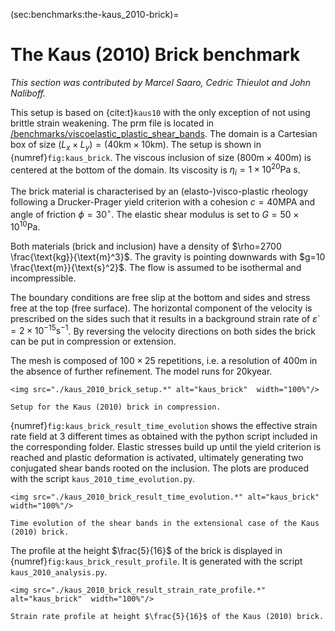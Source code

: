(sec:benchmarks:the-kaus_2010-brick)=
# The Kaus (2010) Brick benchmark

*This section was contributed by Marcel Saaro, Cedric Thieulot and John Naliboff.*

This setup is based on {cite:t}`kaus10` with the only exception of not using brittle strain weakening. The prm file is located in [/benchmarks/viscoelastic\_plastic\_shear\_bands](https://github.com/geodynamics/aspect/tree/main/benchmarks/viscoelastic\_plastic\_shear\_bands). The domain is a Cartesian box of size $(L_x \times L_y)=(40 \text{km} \times 10 \text{km})$.
The setup is shown in {numref}`fig:kaus_brick`.
The viscous inclusion of size $(800 \text{m} \times 400 \text{m})$ is centered at the bottom of the domain. Its viscosity is $\eta_i=1 \times 10^{20} \text{Pa s}$.

The brick material is characterised by an (elasto-)visco-plastic rheology following a Drucker-Prager yield criterion with a cohesion $c=40 \text{MPA}$ and angle of friction $\phi=30^{\circ}$. The elastic shear modulus is set to $G=50 \times 10^{10} \text{Pa}$.

Both materials (brick and inclusion) have a density of $\rho=2700 \frac{\text{kg}}{\text{m}^3}$. The gravity is pointing downwards with $g=10 \frac{\text{m}}{\text{s}^2}$.
The flow is assumed to be isothermal and incompressible.

The boundary conditions are free slip at the bottom and sides and stress free at the top (free surface). The horizontal component of the velocity is prescribed on the sides such that it results in a background strain rate of $\dot{\varepsilon}=2 \times 10^{-15} \text{s}^{-1}$. By reversing the velocity directions on both sides the brick can be put in compression or extension.

The mesh is composed of $100 \times 25$ repetitions, i.e. a resolution of $400 \text{m}$ in the absence of further refinement. The model runs for $20 \text{kyear}$.

```{figure-md} fig:kaus_brick
<img src="./kaus_2010_brick_setup.*" alt="kaus_brick"  width="100%"/>

Setup for the Kaus (2010) brick in compression.
```

{numref}`fig:kaus_brick_result_time_evolution` shows the effective strain rate field at 3 different times as obtained with the python script included in the corresponding folder. Elastic stresses build up until the yield criterion is reached and plastic deformation is activated, ultimately generating two conjugated shear bands rooted on the inclusion. The plots are produced with the script `kaus_2010_time_evolution.py`.

```{figure-md} fig:kaus_brick_result_time_evolution
<img src="./kaus_2010_brick_result_time_evolution.*" alt="kaus_brick"  width="100%"/>

Time evolution of the shear bands in the extensional case of the Kaus (2010) brick.
```

The profile at the height $\frac{5}{16}$ of the brick is displayed in {numref}`fig:kaus_brick_result_profile`. It is generated with the script `kaus_2010_analysis.py`.

```{figure-md} fig:kaus_brick_result_profile
<img src="./kaus_2010_brick_result_strain_rate_profile.*" alt="kaus_brick"  width="100%"/>

Strain rate profile at height $\frac{5}{16}$ of the Kaus (2010) brick.
```
